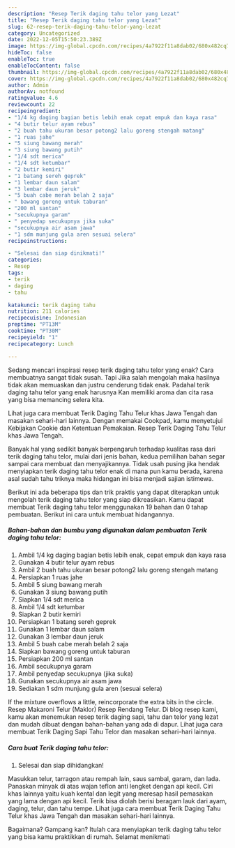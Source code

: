 ```yaml
---
description: "Resep Terik daging tahu telor yang Lezat"
title: "Resep Terik daging tahu telor yang Lezat"
slug: 62-resep-terik-daging-tahu-telor-yang-lezat
category: Uncategorized
date: 2022-12-05T15:50:23.389Z
image: https://img-global.cpcdn.com/recipes/4a7922f11a8dab02/680x482cq70/terik-daging-tahu-telor-foto-resep-utama.jpg
hideToc: false
enableToc: true
enableTocContent: false
thumbnail: https://img-global.cpcdn.com/recipes/4a7922f11a8dab02/680x482cq70/terik-daging-tahu-telor-foto-resep-utama.jpg
cover: https://img-global.cpcdn.com/recipes/4a7922f11a8dab02/680x482cq70/terik-daging-tahu-telor-foto-resep-utama.jpg
author: Admin
authorAv: notfound
ratingvalue: 4.6
reviewcount: 22
recipeingredient:
- "1/4 kg daging bagian betis lebih enak cepat empuk dan kaya rasa"
- "4 butir telur ayam rebus"
- "2 buah tahu ukuran besar potong2 lalu goreng stengah matang"
- "1 ruas jahe"
- "5 siung bawang merah"
- "3 siung bawang putih"
- "1/4 sdt merica"
- "1/4 sdt ketumbar"
- "2 butir kemiri"
- "1 batang sereh geprek"
- "1 lembar daun salam"
- "3 lembar daun jeruk"
- "5 buah cabe merah belah 2 saja"
- " bawang goreng untuk taburan"
- "200 ml santan"
- "secukupnya garam"
- " penyedap secukupnya jika suka"
- "secukupnya air asam jawa"
- "1 sdm munjung gula aren sesuai selera"
recipeinstructions:

- "Selesai dan siap dinikmati!"
categories:
- Resep
tags:
- terik
- daging
- tahu

katakunci: terik daging tahu 
nutrition: 211 calories
recipecuisine: Indonesian
preptime: "PT13M"
cooktime: "PT30M"
recipeyield: "1"
recipecategory: Lunch

---
```



Sedang mencari inspirasi resep terik daging tahu telor yang enak? Cara membuatnya sangat tidak susah. Tapi Jika salah mengolah maka hasilnya tidak akan memuaskan dan justru cenderung tidak enak. Padahal terik daging tahu telor yang enak harusnya Kan memiliki aroma dan cita rasa yang bisa memancing selera kita.


Lihat juga cara membuat Terik Daging Tahu Telur khas Jawa Tengah dan masakan sehari-hari lainnya. Dengan memakai Cookpad, kamu menyetujui Kebijakan Cookie dan Ketentuan Pemakaian. Resep Terik Daging Tahu Telur khas Jawa Tengah.

Banyak hal yang sedikit banyak berpengaruh terhadap kualitas rasa dari terik daging tahu telor, mulai dari jenis bahan, kedua pemilihan bahan segar sampai cara membuat dan menyajikannya. Tidak usah pusing jika hendak menyiapkan terik daging tahu telor enak di mana pun kamu berada, karena asal sudah tahu triknya maka hidangan ini bisa menjadi sajian istimewa.


Berikut ini ada beberapa tips dan trik praktis yang dapat diterapkan untuk mengolah terik daging tahu telor yang siap dikreasikan. Kamu dapat membuat Terik daging tahu telor menggunakan 19 bahan dan 0 tahap pembuatan. Berikut ini cara untuk membuat hidangannya.

<!--inarticleads1-->

##### Bahan-bahan dan bumbu yang digunakan dalam pembuatan Terik daging tahu telor:

1. Ambil 1/4 kg daging bagian betis lebih enak, cepat empuk dan kaya rasa
1. Gunakan 4 butir telur ayam rebus
1. Ambil 2 buah tahu ukuran besar potong2 lalu goreng stengah matang
1. Persiapkan 1 ruas jahe
1. Ambil 5 siung bawang merah
1. Gunakan 3 siung bawang putih
1. Siapkan 1/4 sdt merica
1. Ambil 1/4 sdt ketumbar
1. Siapkan 2 butir kemiri
1. Persiapkan 1 batang sereh geprek
1. Gunakan 1 lembar daun salam
1. Gunakan 3 lembar daun jeruk
1. Ambil 5 buah cabe merah belah 2 saja
1. Siapkan  bawang goreng untuk taburan
1. Persiapkan 200 ml santan
1. Ambil secukupnya garam
1. Ambil  penyedap secukupnya (jika suka)
1. Gunakan secukupnya air asam jawa
1. Sediakan 1 sdm munjung gula aren (sesuai selera)


If the mixture overflows a little, reincorporate the extra bits in the circle. Resep Makaroni Telur (Maklor) Resep Rendang Telur. Di blog resep kami, kamu akan menemukan resep terik daging sapi, tahu dan telor yang lezat dan mudah dibuat dengan bahan-bahan yang ada di dapur. Lihat juga cara membuat Terik Daging Sapi Tahu Telor dan masakan sehari-hari lainnya. 

<!--inarticleads2-->

##### Cara buat Terik daging tahu telor:


1. Selesai dan siap dihidangkan!

Masukkan telur, tarragon atau rempah lain, saus sambal, garam, dan lada. Panaskan minyak di atas wajan teflon anti lengket dengan api kecil. Ciri khas lainnya yaitu kuah kental dan legit yang meresap hasil pemasakan yang lama dengan api kecil. Terik bisa diolah berisi beragam lauk dari ayam, daging, telur, dan tahu tempe. Lihat juga cara membuat Terik Daging Tahu Telur khas Jawa Tengah dan masakan sehari-hari lainnya. 

Bagaimana? Gampang kan? Itulah cara menyiapkan terik daging tahu telor yang bisa kamu praktikkan di rumah. Selamat menikmati

